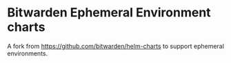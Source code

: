 # Bitwarden Ephemeral Environment charts
A fork from https://github.com/bitwarden/helm-charts to support ephemeral environments.
